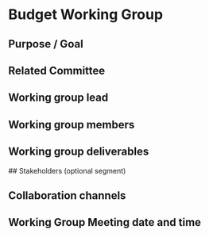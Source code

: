 # Budget Working Group

## Purpose / Goal

## Related Committee

## Working group lead

## Working group members

## Working group deliverables

## Stakeholders (optional segment)

## Collaboration channels 

## Working Group Meeting date and time